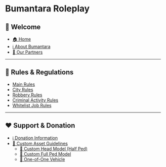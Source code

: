 # Bumantara Roleplay

## 🚀 Welcome
* [🏠 Home](README.md)
* [ℹ️ About Bumantara](ABOUT-US.md)
* [🤝 Our Partners](PARTNERS.md)

<!-- ---

## ✨ Getting Started
* [Joining the Server](getting-started/joining.md)
* [Character Creation Guide](getting-started/character-creation.md)
* [Basic Controls & UI](getting-started/basic-controls.md) -->

---

## 📜 Rules & Regulations
* [Main Rules](community-guides/main-rules.md)
* [City Rules](community-guides/city-rules.md)
* [Robbery Rules](community-guides/robbery-rules.md)
* [Criminal Activity Rules](community-guides/criminal-rules.md)
* [Whitelist Job Rules](community-guides/whitelist-rules.md)

---

## ❤️ Support & Donation
* [ℹ️ Donation Information](donation-support/information.md)
* [📜 Custom Asset Guidelines](donation-support/custom-asset-guidelines.md)
    * [🧑 Custom Head Model (Half Ped)](donation-support/half-ped.md)
    * [👤 Custom Full Ped Model](donation-support/full-ped.md)
    * [🚗 One-of-One Vehicle](donation-support/one-of-one-vehicle.md)